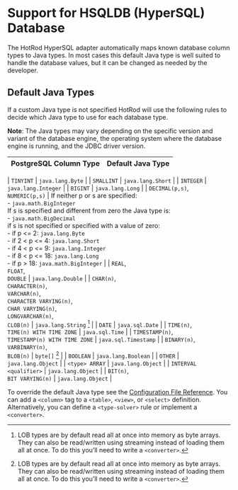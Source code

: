 # Support for HSQLDB (HyperSQL) Database

The HotRod HyperSQL adapter automatically maps known database column types to Java types. In most cases this default Java type is well suited to handle the database values, but it can be changed as needed by the developer.

## Default Java Types

If a custom Java type is not specified HotRod will use the following rules to decide which Java type to use for each database type.

**Note**: The Java types may vary depending on the specific version and variant of the database engine, the operating system where the database engine is running, and the JDBC driver version.

| PostgreSQL Column Type | Default Java Type |
| -- | -- |


| `TINYINT` | `java.lang.Byte` |
| `SMALLINT` | `java.lang.Short` |
| `INTEGER` | `java.lang.Integer` |
| `BIGINT` | `java.lang.Long` |
| `DECIMAL(p,s)`,<br/>`NUMERIC(p,s)` | If neither p or s are specified:<br/>- `java.math.BigInteger`<br/>If s is specified and different from zero the Java type is:<br/>- `java.math.BigDecimal`<br/>if s is not specified or specified with a value of zero:<br/>- if p <= 2: `java.lang.Byte`<br/>- if 2 < p <= 4: `java.lang.Short`<br/>- if 4 < p <= 9: `java.lang.Integer`<br/>- if 8 < p <= 18: `java.lang.Long`<br/>- if p > 18: `java.math.BigInteger` |
| `REAL`,<br/>`FLOAT`,<br/>`DOUBLE` | `java.lang.Double` |
| `CHAR(n)`,<br/>`CHARACTER(n)`,<br/>`VARCHAR(n)`,<br/>`CHARACTER VARYING(n)`,<br/>`CHAR VARYING(n)`,<br/>`LONGVARCHAR(n)`,<br/>`CLOB(n)` | `java.lang.String` [^1] |
| `DATE` | `java.sql.Date` |
| `TIME(n)`,<br/>`TIME(n) WITH TIME ZONE` | `java.sql.Time` |
| `TIMESTAMP(n)`,<br/>`TIMESTAMP(n) WITH TIME ZONE` | `java.sql.Timestamp` |
| `BINARY(n)`,<br/>`VARBINARY(n)`,<br/>`BLOB(n)` | `byte[]` [^1] |
| `BOOLEAN` | `java.lang.Boolean` |
| `OTHER` | `java.lang.Object` |
| `<type> ARRAY` | `java.lang.Object` |
| `INTERVAL <qualifier>` | `java.lang.Object` |
| `BIT(n)`,<br/>`BIT VARYING(n)` | `java.lang.Object` |


[^1]: LOB types are by default read all at once into memory as byte arrays. They can also be read/written using streaming instead of loading them all at once. To do this you’ll need to write a `<converter>`.


To override the default Java type see the [Configuration File Reference](../configuration-file-structure.md). You can add a `<column>` tag to a `<table>`, `<view>`, or `<select>` definition. Alternatively, you can define a `<type-solver>` rule or implement a `<converter>`.

